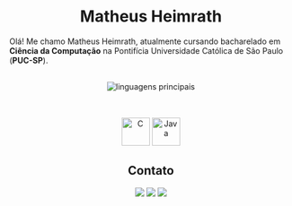 <h1 align="center"> Matheus Heimrath </h1>

Olá! Me chamo Matheus Heimrath, atualmente cursando bacharelado em <b>Ciência da Computação</b> na Pontifícia Universidade Católica de São Paulo (<b>PUC-SP</b>).

<!--![Matheus's GitHub stats](https://github-readme-stats.vercel.app/api?username=heimrath&hide=contribs,prs)-->
<p align="center" style="padding: 16px"> 
	<img src="https://github-readme-stats.vercel.app/api/top-langs/?username=heimrath&layout=compact&theme=tokyonight" alt="linguagens principais">
</p>

<div align="center" style="display: inline_block"><br>
  <img aligh="center" alt="C" height="50" width="50" src="https://cdn.jsdelivr.net/gh/devicons/devicon@latest/icons/c/c-plain.svg" />
  <img aligh="center" alt="Java" height="50" width="50" src="https://cdn.jsdelivr.net/gh/devicons/devicon@latest/icons/java/java-plain-wordmark.svg" />
</div>

<h2 align="center"> Contato </h2>

<p align="center">
	<a href="https://www.linkedin.com/in/matheus-heimrath/"><img src="https://img.shields.io/badge/-LinkedIn-blue?style=flat-square&logo=linkedin"></img></a>
	<a href="mailto:matheusheimrath@gmail.com"><img src="https://img.shields.io/badge/-Email-rgb(255, 0, 0)?style=flat-square&logo=gmail&logoColor=white"></img></a>
  <a href="https://wa.me/5511986979902"><img src="https://img.shields.io/badge/-WhatsApp-25d366&labelColor=white?style=flat-square&logo=Whatsapp&logoColor=white"></img></a>
</p>

